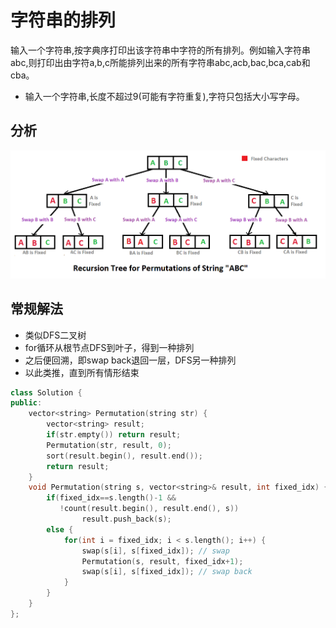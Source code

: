 # 字符串的排列

输入一个字符串,按字典序打印出该字符串中字符的所有排列。例如输入字符串abc,则打印出由字符a,b,c所能排列出来的所有字符串abc,acb,bac,bca,cab和cba。  

- 输入一个字符串,长度不超过9(可能有字符重复),字符只包括大小写字母。

## 分析

![img](./permutationOfString.png)

## 常规解法

- 类似DFS二叉树  
- for循环从根节点DFS到叶子，得到一种排列  
- 之后便回溯，即swap back退回一层，DFS另一种排列  
- 以此类推，直到所有情形结束

```cpp
class Solution {
public:
    vector<string> Permutation(string str) {
        vector<string> result;
        if(str.empty()) return result;
        Permutation(str, result, 0);
        sort(result.begin(), result.end());
        return result;
    }
    void Permutation(string s, vector<string>& result, int fixed_idx) {
        if(fixed_idx==s.length()-1 &&
           !count(result.begin(), result.end(), s))
                result.push_back(s);
        else {
            for(int i = fixed_idx; i < s.length(); i++) {
                swap(s[i], s[fixed_idx]); // swap
                Permutation(s, result, fixed_idx+1);
                swap(s[i], s[fixed_idx]); // swap back
            }
        }
    }
};
```
